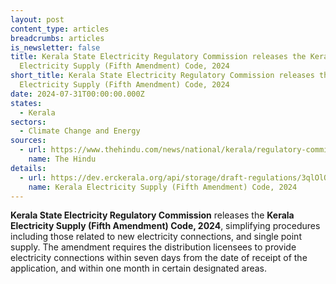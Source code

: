 ```yaml
---
layout: post
content_type: articles
breadcrumbs: articles
is_newsletter: false
title: Kerala State Electricity Regulatory Commission releases the Kerala
  Electricity Supply (Fifth Amendment) Code, 2024
short_title: Kerala State Electricity Regulatory Commission releases the Kerala
  Electricity Supply (Fifth Amendment) Code, 2024
date: 2024-07-31T00:00:00.000Z
states:
  - Kerala
sectors:
  - Climate Change and Energy
sources:
  - url: https://www.thehindu.com/news/national/kerala/regulatory-commission-issues-orders-on-supply-code-amendments/article68451361.ece
    name: The Hindu
details:
  - url: https://dev.erckerala.org/api/storage/draft-regulations/3qlOlQPPlQCcraEBb88P8ASTv3UtfnqghjSmp3K2.pdf
    name: Kerala Electricity Supply (Fifth Amendment) Code, 2024
---
```

**Kerala State Electricity Regulatory Commission** releases the **Kerala Electricity Supply (Fifth Amendment) Code, 2024**, simplifying procedures including those related to new electricity connections, and single point supply. The amendment requires the distribution licensees to provide electricity connections within seven days from the date of receipt of the application, and within one month in certain designated areas.
